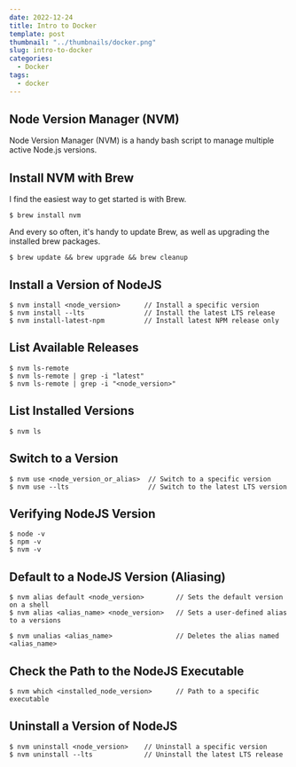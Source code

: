 ```yaml
---
date: 2022-12-24
title: Intro to Docker
template: post
thumbnail: "../thumbnails/docker.png"
slug: intro-to-docker
categories:
  - Docker
tags:
  - docker
---
```


## Node Version Manager (NVM)

Node Version Manager (NVM) is a handy bash script to manage multiple active Node.js versions.


## Install NVM with Brew

I find the easiest way to get started is with Brew.

```
$ brew install nvm
```

And every so often, it's handy to update Brew, as well as upgrading the installed brew packages.

```
$ brew update && brew upgrade && brew cleanup
```

## Install a Version of NodeJS

```
$ nvm install <node_version>      // Install a specific version
$ nvm install --lts               // Install the latest LTS release
$ nvm install-latest-npm          // Install latest NPM release only
```

## List Available Releases

```
$ nvm ls-remote
$ nvm ls-remote | grep -i "latest"
$ nvm ls-remote | grep -i "<node_version>"
```

## List Installed Versions

```
$ nvm ls
```

## Switch to a Version

```
$ nvm use <node_version_or_alias>  // Switch to a specific version
$ nvm use --lts                    // Switch to the latest LTS version
```

## Verifying NodeJS Version

```
$ node -v
$ npm -v
$ nvm -v
```

## Default to a NodeJS Version (Aliasing)

```
$ nvm alias default <node_version>        // Sets the default version on a shell
$ nvm alias <alias_name> <node_version>   // Sets a user-defined alias to a versions 

$ nvm unalias <alias_name>                // Deletes the alias named <alias_name>
```

## Check the Path to the NodeJS Executable

```
$ nvm which <installed_node_version>      // Path to a specific executable
```

## Uninstall a Version of NodeJS

```
$ nvm uninstall <node_version>    // Uninstall a specific version
$ nvm uninstall --lts             // Uninstall the latest LTS release
```